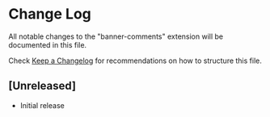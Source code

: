 # Change Log
All notable changes to the "banner-comments" extension will be documented in this file.

Check [Keep a Changelog](http://keepachangelog.com/) for recommendations on how to structure this file.

## [Unreleased]
- Initial release